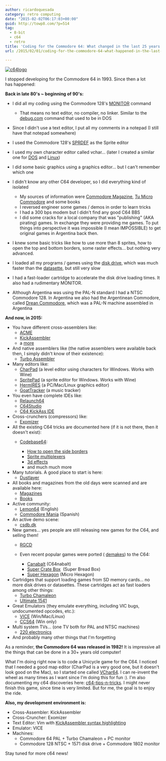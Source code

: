```yaml
---
author: ricardoquesada
category: retro computing
date: "2015-02-02T06:17:03+00:00"
guid: http://towp8.com/?p=514
tag:
  - 8-bit
  - c64
  - retro
title: 'Coding for the Commodore 64: What changed in the last 25 years'
url: /2015/02/01/coding-for-the-commodore-64-what-happened-in-the-last-25-years/

---
```

[![c64logo](/wp-content/uploads/2015/02/c64logo.png)](/wp-content/uploads/2015/02/c64logo.png)

I stopped developing for the Commodore 64 in 1993. Since then a lot has happened:

**Back in late 80's ~ beginning of 90's:**

- I did all my coding using the Commodore 128's [MONITOR](http://www.commodore.ca/manuals/128_system_guide/app-j.htm) command

  - That means no text editor, no compiler, no linker. Similar to the [debug.com](http://en.wikipedia.org/wiki/Debug_%28command%29) command that used to be in DOS
- Since I didn't use a text editor, I put all my comments in a notepad (I still have that notepad somewhere)
- I used the Commodore 128's [SPRDEF](http://www.commodore.ca/manuals/128_system_guide/sect-06b.htm) as the Sprite editor
- I used my own character editor called vchar... (later I created a similar one for [DOS](https://github.com/ricardoquesada/vintage/blob/master/progs/dos/vchar/vchar333.asm) and [Linux](https://github.com/ricardoquesada/vintage/tree/master/progs/linux/vchar/vchar-1.01))
- I did some basic graphics using a graphics editor... but I can't remember which one
- I didn't know any other C64 developer, so I did everything kind of isolated
  - My sources of information were [Commodore Magazine](http://www.bombjack.org/commodore/magazines/commodore-magazine/commodore-magazine.htm), [Tu Micro Commodore](http://scans.bytemaniacos.com/es/tu_micro_commodore/1-semanal/) and some books
  - I reversed engineer some games / demos in order to learn tricks
  - I had a 300 bps modem but I didn't find any good C64 BBS
  - I did some cracks for a local company that was "publishing" (AKA pirating) games. In exchange they were providing me games. To put things into perspective it was impossible (I mean IMPOSSIBLE) to get original games in Argentina back then.
- I knew some basic tricks like how to use more than 8 sprites, how to open the top and bottom borders, some raster effects... but nothing very advanced.
- I loaded all my programs / games using the [disk drive](http://en.wikipedia.org/wiki/Commodore_1571), which was much faster than the [datasette](http://en.wikipedia.org/wiki/Commodore_Datasette), but still very slow
- I had a fast-loader cartridge to accelerate the disk drive loading times. It also had a rudimentary MONITOR.
- Although Argentina was using the PAL-N standard I had a NTSC Commodore 128. In Argentina we also had the Argentinean Commodore, called [Drean Commodore](http://es.wikipedia.org/wiki/Commodore_64#Clones_de_Commodore_64), which was a PAL-N machine assembled in Argentina

**And now, in 2015:**

- You have different cross-assemblers like:
  - [ACME](http://sourceforge.net/projects/acme-crossass/)
  - [KickAssembler](http://www.theweb.dk/KickAssembler/Main.php)
  - a [more](http://www.6502.org/tools/asm/)
- And native assemblers like (the native assemblers were available back then, I simply didn't know of their existence):
  - [Turbo Assembler](http://turbo.style64.org/about-the-turbo-assembler-homepage)
- Many editors like:
  - [CharPad](http://www.coder.myby.co.uk/charpad.htm) (a level editor using characters for Windows. Works with Wine)
  - [SpritePad](http://www.coder.myby.co.uk/spritepad.htm) (a sprite editor for Windows. Works with Wine)
  - [HermIRES](http://sourceforge.net/projects/hermires/) (a PC/Mac/Linux graphics editor)
  - [GoatTracker](http://www.sidmusic.org/goattracker/mac/) (a music tracker)
- You even have complete IDEs like:
  - [Relaunch64](http://www.popelganda.de/relaunch64.html)
  - [C64Studio](http://www.georg-rottensteiner.de/en/index.html)
  - [C64 KickAss IDE](http://csdb.dk/release/?id=116290)
- Cross-crunchers (compressors) like:
  - [Exomizer](http://hem.bredband.net/magli143/exo/)
- All the existing C64 tricks are documented here (if it is not there, then it doesn't exist):
  - [Codebase64](http://codebase64.org/doku.php):

    - [How to open the side borders](http://codebase64.org/doku.php?id=base:removing_the_sideborders)
    - [Sprite multiplexers](http://codebase64.org/doku.php?id=base:sprites#multiplexing)
    - [3d effects](http://codebase64.org/doku.php?id=base:6502_6510_maths#the_art_of_3d)
    - and much much more
- Many tutorials. A good place to start is here:
  - [Dustlayer](http://dustlayer.com/)
- All books and magazines from the old days were scanned and are available here:
  - [Magazines](http://www.bombjack.org/commodore/magazines.htm)
  - [Books](http://www.bombjack.org/commodore/books.htm)
- Active community:
  - [Lemon64](http://www.lemon64.com/) (English)
  - [Commodore Mania](http://retroinvaders.com/commodoremania/foro/) (Spanish)
- An active demo scene:
  - [csdb.dk](http://csdb.dk/)
- New games... yes people are still releasing new games for the C64, and selling them!
  - [RGCD](http://www.rgcd.co.uk/)
  - Even recent popular games were ported ( [demakes](http://en.wikipedia.org/wiki/Video_game_remake#.22Demakes.22)) to the C64:

    - [Canabalt](http://www.rgcd.co.uk/2011/09/c64anabalt-preview-c64.html) (C64nabalt)
    - [Super Crate Box](http://superbreadbox.com/)  (Super Bread Box)
    - [Super Hexagon](http://csdb.dk/release/?id=125132) (Micro Hexagon)
- Cartridges that support loading games from SD memory cards... no more disk drives or datasettes. These cartridges act as fast loaders among other things:
  - [Turbo Chamaleon](http://www.c64-wiki.de/index.php/Turbo_Chameleon_64)
  - [Ultimate 1541](http://www.1541ultimate.net/content/index.php)
- Great Emulators (they emulate everything, including VIC bugs, undocumented opcodes, etc.):
  - [VICE](http://vice-emu.sourceforge.net/) (Win/Mac/Linux)
  - [CCS64](http://www.ccs64.com/) (Win only)
- Multi system TVs... (one TV both for PAL and NTSC machines)
  - [220 electronics](http://www.220-electronics.com/multisystem-tvs.html)
- And probably many other things that I'm forgetting

As a reminder, **the Commodore 64 was released in 1982!** It is impressive all the things that can be done in a 30+ years old computer!

What I'm doing right now is to code a Unicycle game for the C64. I noticed that I needed a good map editor (CharPad is a very good one, but it doesn't look good on the Mac), so I started one called [VChar64](https://github.com/ricardoquesada/vchar64). I can re-invent the wheel as many times as I want since I'm doing this for fun :). I'm also documenting my c64 discoveries here: [c64-tips-n-tricks](https://github.com/ricardoquesada/c64-tips-n-tricks). I might never finish this game, since time is very limited. But for me, the goal is to enjoy the ride.

**Also, my development environment is:**

- Cross-Assembler: KickAssembler
- Cross-Cruncher: Exomizer
- Text Editor: Vim with [KickAssembler syntax highlighting](http://www.vim.org/scripts/script.php?script_id=4121)
- Emulator: VICE
- Machines:
  - Commodore 64 PAL + Turbo Chamaleon + PC monitor
  - Commodore 128 NTSC + 1571 disk drive + Commodore 1802 monitor

Stay tuned for more c64 news!
